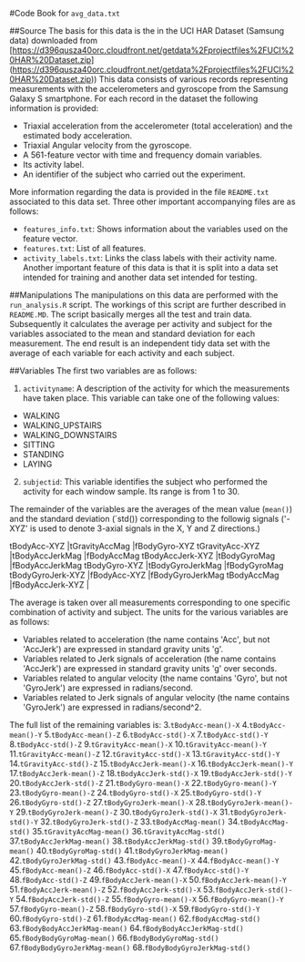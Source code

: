 #Code Book for `avg_data.txt`

##Source
The basis for this data is the in the UCI HAR Dataset (Samsung data) downloaded from [https://d396qusza40orc.cloudfront.net/getdata%2Fprojectfiles%2FUCI%20HAR%20Dataset.zip] (https://d396qusza40orc.cloudfront.net/getdata%2Fprojectfiles%2FUCI%20HAR%20Dataset.zip))
This data consists of various records representing measurements with the accelerometers and gyroscope from the Samsung Galaxy S smartphone. For each record in the dataset the following information is provided: 
- Triaxial acceleration from the accelerometer (total acceleration) and the estimated body acceleration. 
- Triaxial Angular velocity from the gyroscope. 
- A 561-feature vector with time and frequency domain variables. 
- Its activity label. 
- An identifier of the subject who carried out the experiment.

More information regarding the data is provided in the file `README.txt` associated to this data set. Three other important accompanying files are as follows:
- `features_info.txt`: Shows information about the variables used on the feature vector.
- `features.txt`: List of all features.
- `activity_labels.txt`: Links the class labels with their activity name.
Another important feature of this data is that it is split into a data set intended for training and another data set intended for testing.

##Manipulations
The manipulations on this data are performed with the `run_analysis.R` script. The workings of this script are further described in `README.MD`. The script basically merges all the test and train data. Subsequently it calculates the average per activity and subject for the variables associated to the mean and standard deviation for each measurement. The end result is an independent tidy data set with the average of each variable for each activity and each subject.

##Variables
The first two variables are as follows:
1. `activityname`: A description of the activity for which the measurements have taken place. This variable can take one of the following values:
- WALKING
- WALKING_UPSTAIRS
- WALKING_DOWNSTAIRS
- SITTING
- STANDING
- LAYING

2. `subjectid`: This variable identifies the subject who performed the activity for each window sample. Its range is from 1 to 30. 

The remainder of the variables are the averages of the mean value (`mean()`) and the standard deviation (`std()) corresponding to the followig signals ('-XYZ' is used to denote 3-axial signals in the X, Y and Z directions.)

tBodyAcc-XYZ |tGravityAccMag |fBodyGyro-XYZ
tGravityAcc-XYZ |tBodyAccJerkMag |fBodyAccMag
tBodyAccJerk-XYZ |tBodyGyroMag |fBodyAccJerkMag
tBodyGyro-XYZ |tBodyGyroJerkMag |fBodyGyroMag
tBodyGyroJerk-XYZ |fBodyAcc-XYZ |fBodyGyroJerkMag
tBodyAccMag |fBodyAccJerk-XYZ | 

The average is taken over all measurements corresponding to one specific combination of activity and subject. The units for the various variables are as follows:
- Variables related to acceleration (the name contains 'Acc', but not 'AccJerk') are expressed in standard gravity units 'g'. 
- Variables related to Jerk signals of acceleration (the name contains 'AccJerk') are expressed in standard gravity units 'g' over seconds.
- Variables related to angular velocity (the name contains 'Gyro', but not 'GyroJerk') are expressed in radians/second.
- Variables related to Jerk signals of angular velocity (the name contains 'GyroJerk') are expressed in radians/second^2.

The full list of the remaining variables is:
3.`tBodyAcc-mean()-X`
4.`tBodyAcc-mean()-Y`
5.`tBodyAcc-mean()-Z`
6.`tBodyAcc-std()-X`
7.`tBodyAcc-std()-Y`
8.`tBodyAcc-std()-Z`
9.`tGravityAcc-mean()-X`
10.`tGravityAcc-mean()-Y`
11.`tGravityAcc-mean()-Z`
12.`tGravityAcc-std()-X`
13.`tGravityAcc-std()-Y`
14.`tGravityAcc-std()-Z`
15.`tBodyAccJerk-mean()-X`
16.`tBodyAccJerk-mean()-Y`
17.`tBodyAccJerk-mean()-Z`
18.`tBodyAccJerk-std()-X`
19.`tBodyAccJerk-std()-Y`
20.`tBodyAccJerk-std()-Z`
21.`tBodyGyro-mean()-X`
22.`tBodyGyro-mean()-Y`
23.`tBodyGyro-mean()-Z`
24.`tBodyGyro-std()-X`
25.`tBodyGyro-std()-Y`
26.`tBodyGyro-std()-Z`
27.`tBodyGyroJerk-mean()-X`
28.`tBodyGyroJerk-mean()-Y`
29.`tBodyGyroJerk-mean()-Z`
30.`tBodyGyroJerk-std()-X`
31.`tBodyGyroJerk-std()-Y`
32.`tBodyGyroJerk-std()-Z`
33.`tBodyAccMag-mean()`
34.`tBodyAccMag-std()`
35.`tGravityAccMag-mean()`
36.`tGravityAccMag-std()`
37.`tBodyAccJerkMag-mean()`
38.`tBodyAccJerkMag-std()`
39.`tBodyGyroMag-mean()`
40.`tBodyGyroMag-std()`
41.`tBodyGyroJerkMag-mean()`
42.`tBodyGyroJerkMag-std()`
43.`fBodyAcc-mean()-X`
44.`fBodyAcc-mean()-Y`
45.`fBodyAcc-mean()-Z`
46.`fBodyAcc-std()-X`
47.`fBodyAcc-std()-Y`
48.`fBodyAcc-std()-Z`
49.`fBodyAccJerk-mean()-X`
50.`fBodyAccJerk-mean()-Y`
51.`fBodyAccJerk-mean()-Z`
52.`fBodyAccJerk-std()-X`
53.`fBodyAccJerk-std()-Y`
54.`fBodyAccJerk-std()-Z`
55.`fBodyGyro-mean()-X`
56.`fBodyGyro-mean()-Y`
57.`fBodyGyro-mean()-Z`
58.`fBodyGyro-std()-X`
59.`fBodyGyro-std()-Y`
60.`fBodyGyro-std()-Z`
61.`fBodyAccMag-mean()`
62.`fBodyAccMag-std()`
63.`fBodyBodyAccJerkMag-mean()`
64.`fBodyBodyAccJerkMag-std()`
65.`fBodyBodyGyroMag-mean()`
66.`fBodyBodyGyroMag-std()`
67.`fBodyBodyGyroJerkMag-mean()`
68.`fBodyBodyGyroJerkMag-std()`


